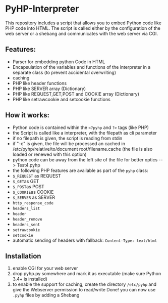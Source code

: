 # PyHP-Interpreter

This repository includes a script that allows you to embed Python code like PHP code into HTML.
The script is called either by the configuration of the web server or a shebang and communicates with the web server via CGI.

## Features:
  - Parser for embedding python Code in HTML
  - Encapsulation of the variables and functions of the interpreter in a separate class (to prevent accidental overwriting)
  - caching
  - PHP like header functions
  - PHP like SERVER array (Dictionary)
  - PHP like REQUEST,GET,POST and COOKIE array (Dictionary)
  - PHP like setrawcookie and setcookie functions
  
## How it works:
 - Python code is contained within the `<?pyhp` and `?>` tags (like PHP)
 - the Script is called like a interpreter, with the filepath as cli parameter
 - if no filepath is given, the script is reading from stdin
 - if "-c" is given, the file will be processed an cached in /etc/pyhp/relative/to/document root/filename.cache
   (the file is also loaded or renewed with this option)
 - python code can be away from the left site of the file for better optics --> Test4.pyhp
 - the following PHP features are available as part of the `pyhp` class:
  - `$_REQUEST` as REQUEST
  - `$_GET`as GET
  - `$_POST`as POST
  - `$_COOKIE`as COOKIE
  - `$_SERVER` as SERVER
  - `http_response_code`
  - `headers_list`
  - `header`
  - `header_remove`
  - `headers_sent`
  - `setrawcookie`
  - `setcookie`
  - automatic sending of headers with fallback: `Content-Type: text/html`
  
  ## Installation
  1. enable CGI for your web server
  2. drop pyhp.py somewhere and mark it as executable (make sure Python 3.4+ is installed)
  3. to enable the support for caching, create the directory `/etc/pyhp` and give the Webserver permission to read/write
  Done! you can now use `.pyhp` files by adding a Shebang
